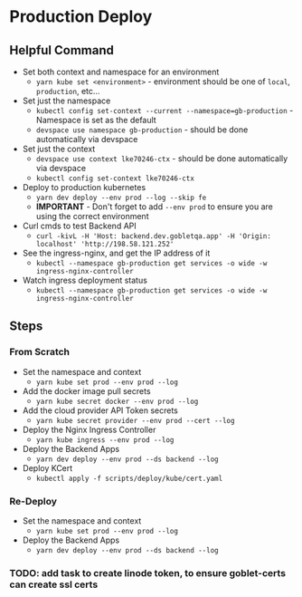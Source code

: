 # Production Deploy


## Helpful Command
* Set both context and namespace for an environment
  * `yarn kube set <environment>` - environment should be one of `local`, `production`, etc...
* Set just the namespace
  * `kubectl config set-context --current --namespace=gb-production` - Namespace is set as the default
  * `devspace use namespace gb-production` - should be done automatically via devspace
* Set just the context
  * `devspace use context lke70246-ctx` - should be done automatically via devspace
  * `kubectl config set-context lke70246-ctx`
* Deploy to production kubernetes
  * `yarn dev deploy --env prod --log --skip fe`
  * **IMPORTANT** - Don't forget to add `--env prod` to ensure you are using the correct environment
* Curl cmds to test Backend API
  * `curl -kivL -H 'Host: backend.dev.gobletqa.app' -H 'Origin: localhost' 'http://198.58.121.252'`
* See the ingress-nginx, and get the IP address of it
  * `kubectl --namespace gb-production get services -o wide -w ingress-nginx-controller`
* Watch ingress deployment status
  * `kubectl --namespace gb-production get services -o wide -w ingress-nginx-controller`


## Steps

### From Scratch
* Set the namespace and context
  * `yarn kube set prod --env prod --log`
* Add the docker image pull secrets
  * `yarn kube secret docker --env prod --log`
* Add the cloud provider API Token secrets
  * `yarn kube secret provider --env prod --cert --log`
* Deploy the Nginx Ingress Controller
  * `yarn kube ingress --env prod --log`
* Deploy the Backend Apps
  * `yarn dev deploy --env prod --ds backend --log`
* Deploy KCert
  * `kubectl apply -f scripts/deploy/kube/cert.yaml`

### Re-Deploy
* Set the namespace and context
  * `yarn kube set prod --env prod --log`
* Deploy the Backend Apps
  * `yarn dev deploy --env prod --ds backend --log`


### TODO: add task to create linode token, to ensure goblet-certs can create ssl certs